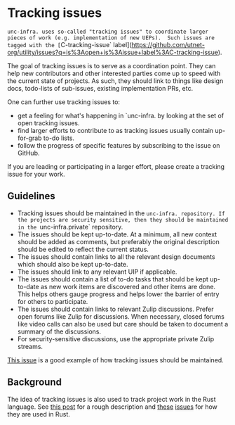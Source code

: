 # Tracking issues

`unc-infra. uses so-called "tracking issues" to coordinate larger pieces of work
(e.g. implementation of new UEPs).  Such issues are tagged with the
[`C-tracking-issue`
label](https://github.com/utnet-org/utility/issues?q=is%3Aopen+is%3Aissue+label%3AC-tracking-issue).

The goal of tracking issues is to serve as a coordination point. They can help
new contributors and other interested parties come up to speed with the current
state of projects. As such, they should link to things like design docs,
todo-lists of sub-issues, existing implementation PRs, etc.

One can further use tracking issues to:

- get a feeling for what's happening in `unc-infra. by looking at the set of
  open tracking issues.
- find larger efforts to contribute to as tracking issues usually contain
  up-for-grab to-do lists.
- follow the progress of specific features by subscribing to the issue on GitHub.

If you are leading or participating in a larger effort, please create a tracking
issue for your work.

## Guidelines

- Tracking issues should be maintained in the `unc-infra. repository. If the
  projects are security sensitive, then they should be maintained in the
  `unc-infra.private` repository.
- The issues should be kept up-to-date. At a minimum, all new context
  should be added as comments, but preferably the original description should be
  edited to reflect the current status.
- The issues should contain links to all the relevant design documents
  which should also be kept up-to-date.
- The issues should link to any relevant UIP if applicable.
- The issues should contain a list of to-do tasks that should be kept
  up-to-date as new work items are discovered and other items are done. This
  helps others gauge progress and helps lower the barrier of entry for others to
  participate.
- The issues should contain links to relevant Zulip discussions. Prefer
  open forums like Zulip for discussions. When necessary, closed forums like
  video calls can also be used but care should be taken to document a summary of
  the discussions.
- For security-sensitive discussions, use the appropriate private Zulip streams.

[This issue](https://github.com/utnet-org/utility/issues/7670) is a good example of
how tracking issues should be maintained.

## Background

The idea of tracking issues is also used to track project work in the Rust
language. See [this
post](https://internals.rust-lang.org/t/how-the-rust-issue-tracker-works/3951)
for a rough description and
[these](https://github.com/rust-lang/rust/issues/101840)
[issues](https://github.com/rust-lang/rust/issues/100717) for how they are used
in Rust.

